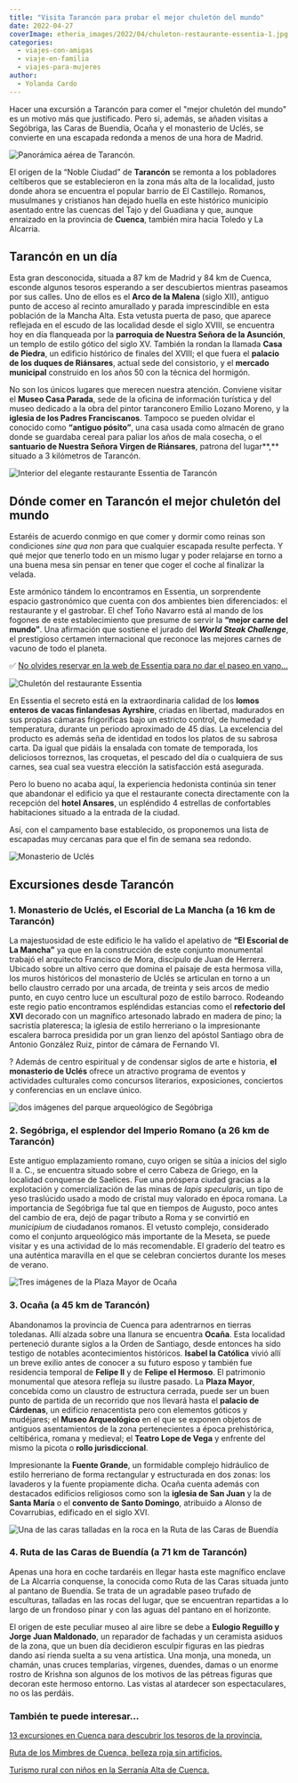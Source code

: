 ```yaml
---
title: "Visita Tarancón para probar el mejor chuletón del mundo"
date: 2022-04-27
coverImage: etheria_images/2022/04/chuleton-restaurante-essentia-1.jpg
categories: 
  - viajes-con-amigas
  - viaje-en-familia
  - viajes-para-mujeres
author: 
  - Yolanda Cardo
---
```


Hacer una excursión a Tarancón para comer el "mejor chuletón del mundo" es un motivo más 
que justificado. Pero si, además, se añaden visitas a Segóbriga, las Caras de Buendía, 
Ocaña y el monasterio de Uclés, se convierte en una escapada redonda a menos de una hora 
de Madrid. 

![Panorámica aérea de Tarancón.](etheria_images/2022/04/Vista-Tarancon.jpg "Panorámica aérea de Tarancón. ©Ayto. de Tarancón")

El origen de la “Noble Ciudad” de **Tarancón** se remonta a los pobladores celtíberos 
que se establecieron en la zona más alta de la localidad, justo donde ahora se encuentra 
el popular barrio de El Castillejo. Romanos, musulmanes y cristianos han dejado huella 
en este histórico municipio asentado entre las cuencas del Tajo y del Guadiana y que, 
aunque enraizado en la provincia de **Cuenca**, también mira hacia Toledo y La Alcarria. 

## Tarancón en un día

Esta gran desconocida, situada a 87 km de Madrid y 84 km de Cuenca, esconde algunos 
tesoros esperando a ser descubiertos mientras paseamos por sus calles. Uno de ellos es 
el **Arco de la Malena** (siglo XII), antiguo punto de acceso al recinto amurallado y 
parada imprescindible en esta población de la Mancha Alta. Esta vetusta puerta de paso, 
que aparece reflejada en el escudo de las localidad desde el siglo XVIII, se encuentra 
hoy en día flanqueada por la **parroquia de Nuestra Señora de la Asunción**, un templo 
de estilo gótico del siglo XV. También la rondan la llamada **Casa de Piedra**, un 
edificio histórico de finales del XVIII; el que fuera el **palacio de los duques de 
Riánsares**, actual sede del consistorio, y el **mercado municipal** construido en los 
años 50 con la técnica del hormigón. 

No son los únicos lugares que merecen nuestra atención. Conviene visitar el **Museo Casa 
Parada**, sede de la oficina de información turística y del museo dedicado a la obra del 
pintor taranconero Emilio Lozano Moreno, y la **iglesia de los Padres Franciscanos**. 
Tampoco se pueden olvidar el conocido como **“antiguo pósito”**, una casa usada como 
almacén de grano donde se guardaba cereal para paliar los años de mala cosecha, o el 
**santuario de Nuestra Señora Virgen de Riánsares**, patrona del lugar**,** situado a 3 
kilómetros de Tarancón. 

![Interior del elegante restaurante Essentia de Tarancón](etheria_images/2022/04/Restaurante-essentia-683x1024.jpg "© Restaurante Essentia, en Tarancón.")

## Dónde comer en Tarancón el mejor chuletón del mundo

Estaréis de acuerdo conmigo en que comer y dormir como reinas son condiciones _sine qua 
non_ para que cualquier escapada resulte perfecta. Y qué mejor que tenerlo todo en un 
mismo lugar y poder relajarse en torno a una buena mesa sin pensar en tener que coger el 
coche al finalizar la velada. 

Este armónico tándem lo encontramos en Essentia, un sorprendente espacio gastronómico 
que cuenta con dos ambientes bien diferenciados: el restaurante y el gastrobar. El chef 
Toño Navarro está al mando de los fogones de este establecimiento que presume de servir 
la **“mejor carne del mundo”**. Una afirmación que sostiene el jurado del **_World Steak 
Challenge_**, el prestigioso certamen internacional que reconoce las mejores carnes de 
vacuno de todo el planeta. 

✅ [No olvides reservar en la web de Essentia para no dar el paseo en 
vano...](https://www.essentiarestaurante.com/) 

![Chuletón del restaurante Essentia](etheria_images/2022/04/chuleton-restaurante-Essentia.jpg "Chuletón del restaurante Essentia.")

En Essentia el secreto está en la extraordinaria calidad de los **lomos enteros de vacas 
finlandesas Ayrshire**, criadas en libertad, madurados en sus propias cámaras 
frigoríficas bajo un estricto control, de humedad y temperatura, durante un periodo 
aproximado de 45 días. La excelencia del producto es además seña de identidad en todos 
los platos de su sabrosa carta. Da igual que pidáis la ensalada con tomate de temporada, 
los deliciosos torreznos, las croquetas, el pescado del día o cualquiera de sus carnes, 
sea cual sea vuestra elección la satisfacción está asegurada. 

Pero lo bueno no acaba aquí, la experiencia hedonista continúa sin tener que abandonar 
el edificio ya que el restaurante conecta directamente con la recepción del **hotel 
Ansares**, un espléndido 4 estrellas de confortables habitaciones situado a la entrada 
de la ciudad. 

Así, con el campamento base establecido, os proponemos una lista de escapadas muy 
cercanas para que el fin de semana sea redondo. 

![Monasterio de Uclés](etheria_images/2022/04/Monasterio-de-Ucles.jpg "Monasterio de Uclés. © Rafa Esteve/Wikimedia")

## Excursiones desde Tarancón

### 1\. Monasterio de Uclés, el Escorial de La Mancha (a 16 km de Tarancón)

La majestuosidad de este edificio le ha valido el apelativo de **“El Escorial de La 
Mancha”** ya que en la construcción de este conjunto monumental trabajó el arquitecto 
Francisco de Mora, discípulo de Juan de Herrera. Ubicado sobre un altivo cerro que 
domina el paisaje de esta hermosa villa, los muros históricos del monasterio de Uclés se 
articulan en torno a un bello claustro cerrado por una arcada, de treinta y seis arcos 
de medio punto, en cuyo centro luce un escultural pozo de estilo barroco. Rodeando este 
regio patio encontramos espléndidas estancias como el **refectorio del XVI** decorado 
con un magnífico artesonado labrado en madera de pino; la sacristía plateresca; la 
iglesia de estilo herreriano o la impresionante escalera barroca presidida por un gran 
lienzo del apóstol Santiago obra de Antonio González Ruiz, pintor de cámara de Fernando 
VI. 

? Además de centro espiritual y de condensar siglos de arte e historia, **el monasterio 
de Uclés** ofrece un atractivo programa de eventos y actividades culturales como 
concursos literarios, exposiciones, conciertos y conferencias en un enclave único. 

![dos imágenes del parque arqueológico de Segóbriga](etheria_images/2022/04/Parque-Segobriga.jpg "Parque Arqueológico de Segóbriga. © Cultura JCCM")

### 2\. Segóbriga, el esplendor del Imperio Romano (a 26 km de Tarancón)

Este antiguo emplazamiento romano, cuyo origen se sitúa a inicios del siglo II a. C., se 
encuentra situado sobre el cerro Cabeza de Griego, en la localidad conquense de 
Saelices. Fue una próspera ciudad gracias a la explotación y comercialización de las 
minas de _lapis specularis_, un tipo de yeso traslúcido usado a modo de cristal muy 
valorado en época romana. La importancia de Segóbriga fue tal que en tiempos de Augusto, 
poco antes del cambio de era, dejó de pagar tributo a Roma y se convirtió en 
_municipium_ de ciudadanos romanos. El vetusto complejo, considerado como el conjunto 
arqueológico más importante de la Meseta, se puede visitar y es una actividad de lo más 
recomendable. El graderío del teatro es una auténtica maravilla en el que se celebran 
conciertos durante los meses de verano. 

![Tres imágenes de la Plaza Mayor de Ocaña](etheria_images/2022/04/plaza-mayor-ocana.jpg "Plaza Mayor de Ocaña. © Oficina de Turismo Ocaña")

### 3\. Ocaña (a 45 km de Tarancón)

Abandonamos la provincia de Cuenca para adentrarnos en tierras toledanas. Allí alzada 
sobre una llanura se encuentra **Ocaña**. Esta localidad perteneció durante siglos a la 
Orden de Santiago, desde entonces ha sido testigo de notables acontecimientos 
históricos. **Isabel la Católica** vivió allí un breve exilio antes de conocer a su 
futuro esposo y también fue residencia temporal de **Felipe II** y de **Felipe el 
Hermoso**. El patrimonio monumental que atesora refleja su ilustre pasado. La **Plaza 
Mayor**, concebida como un claustro de estructura cerrada, puede ser un buen punto de 
partida de un recorrido que nos llevará hasta el **palacio de Cárdenas**, un edificio 
renacentista pero con elementos góticos y mudéjares; el **Museo Arqueológico** en el que 
se exponen objetos de antiguos asentamientos de la zona pertenecientes a época 
prehistórica, celtibérica, romana y medieval; el **Teatro Lope de Vega** y enfrente del 
mismo la picota o **rollo jurisdiccional**. 

Impresionante la **Fuente Grande**, un formidable complejo hidráulico de estilo 
herreriano de forma rectangular y estructurada en dos zonas: los lavaderos y la fuente 
propiamente dicha. Ocaña cuenta además con destacados edificios religiosos como son la 
**iglesia de San Juan** y la de **Santa María** o el **convento de Santo Domingo**, 
atribuido a Alonso de Covarrubias, edificado en el siglo XVI. 

![Una de las caras talladas en la roca en la Ruta de las Caras de Buendía](etheria_images/2022/04/Ruta-caras-Buendia.jpg "Ruta de las Caras de Buendía. © Yolanda Cardo")

### 4\. Ruta de las Caras de Buendía (a 71 km de Tarancón)

Apenas una hora en coche tardaréis en llegar hasta este magnífico enclave de La Alcarria 
conquense, la conocida como Ruta de las Caras situada junto al pantano de Buendía. Se 
trata de un agradable paseo trufado de esculturas, talladas en las rocas del lugar, que 
se encuentran repartidas a lo largo de un frondoso pinar y con las aguas del pantano en 
el horizonte. 

El origen de este peculiar museo al aire libre se debe a **Eulogio Reguillo y Jorge Juan 
Maldonado**, un reparador de fachadas y un ceramista asiduos de la zona, que un buen día 
decidieron esculpir figuras en las piedras dando así rienda suelta a su vena artística. 
Una monja, una moneda, un chamán, unas cruces templarias, vírgenes, duendes, damas o un 
enorme rostro de Krishna son algunos de los motivos de las pétreas figuras que decoran 
este hermoso entorno. Las vistas al atardecer son espectaculares, no os las perdáis. 

### También te puede interesar...

[13 excursiones en Cuenca para descubrir los tesoros de la 
provincia.](https://etheriamagazine.com/2020/06/04/viajes-por-espana-descubre-las-mejores-excursiones-en-la-provincia-de-cuenca/) 

[Ruta de los Mimbres de Cuenca, belleza roja sin 
artificios.](https://etheriamagazine.com/2020/01/15/que-ver-hacer-ruta-mimbre-cuenca/) 

[Turismo rural con niños en la Serranía Alta de 
Cuenca.](https://etheriamagazine.com/2019/11/29/turismo-rural-familiar-con-ninos-en-serrania-cuenca/)
